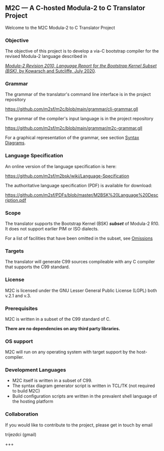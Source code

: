 ## M2C — A C-hosted Modula-2 to C Translator Project ##
Welcome to the M2C Modula-2 to C Translator Project

### Objective ###

The objective of this project is to develop a via-C bootstrap compiler for the revised Modula-2 language described in

[*Modula-2 Revision 2010, Language Report for the Bootstrap Kernel Subset (BSK)*, by Kowarsch and Sutcliffe, July 2020](https://github.com/m2sf/PDFs/blob/master/M2BSK%20Language%20Description.pdf).

### Grammar ###

The grammar of the translator's command line interface is in the project repository

https://github.com/m2sf/m2c/blob/main/grammar/cli-grammar.gll

The grammar of the compiler's input language is in the project repository

https://github.com/m2sf/m2c/blob/main/grammar/m2c-grammar.gll

For a graphical representation of the grammar, see section
[Syntax Diagrams](https://github.com/m2sf/m2bsk/wiki/Language-Specification-(D)-:-Syntax-Diagrams).

### Language Specification ###

An online version of the language specification is here:

https://github.com/m2sf/m2bsk/wiki/Language-Specification


The authoritative language specification (PDF) is available for download:

https://github.com/m2sf/PDFs/blob/master/M2BSK%20Language%20Description.pdf


### Scope ###

The translator supports the Bootstrap Kernel (BSK) _**subset**_ of Modula-2 R10. It does not support earlier PIM or ISO dialects.

For a list of facilities that have been omitted in the subset, see [Omissions](https://github.com/m2sf/m2bsk/wiki/Omissions)

### Targets ###

The translator will generate C99 sources compileable with any C compiler that supports the C99 standard.

### License ###

M2C is licensed under the GNU Lesser General Public License (LGPL) both v.2.1 and v.3.

### Prerequisites ###

M2C is written in a subset of the C99 standard of C.

**There are no dependencies on any third party libraries.**

### OS support ###

M2C will run on any operating system with target support by the host-compiler.

### Development Languages ###

* M2C itself is written in a subset of C99.
* The syntax diagram generator script is written in TCL/TK (not required to build M2C)
* Build configuration scripts are written in the prevalent shell language of the hosting platform

### Collaboration ###

If you would like to contribute to the project, please get in touch by email

trijezdci (gmail)

+++
